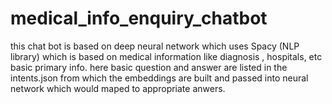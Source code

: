 # medical_info_enquiry_chatbot
this chat bot is based on deep neural network which uses Spacy (NLP library) which is based on medical information like diagnosis , hospitals, etc basic primary info. here basic question and answer are listed in the intents.json from which the embeddings are built and passed into neural network which would maped to appropriate anwers.
